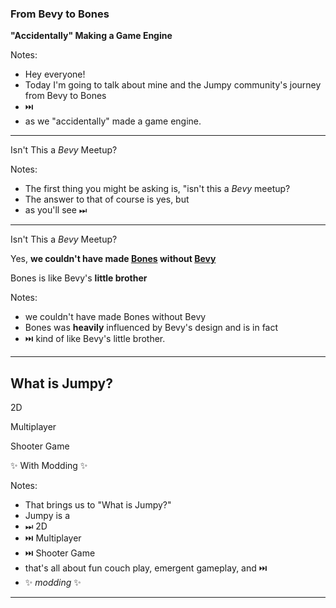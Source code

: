 <!--
Major points to cover:

- Why we we felt the need to move away from Bevy to our own solution.
- How we moved piece-by-piece away from Bevy to Bones.
- What the technology ended up, and how it works.
 -->

### From Bevy to Bones

<!-- .slide: data-timing="10" -->

**"Accidentally" Making a Game Engine** <!-- .element: class="fragment" data -->

Notes:

- Hey everyone!
- Today I'm going to talk about mine and the Jumpy community's journey from Bevy to Bones
- ⏭️
- as we "accidentally" made a game engine.

---

<!-- .slide: data-auto-animate data-timing="5" -->

Isn't This a _Bevy_ Meetup?

Notes:
- The first thing you might be asking is, "isn't this a _Bevy_ meetup?
- The answer to that of course is yes, but
- as you'll see ⏭
---

<!-- .slide: data-auto-animate data-timing="10" -->

Isn't This a _Bevy_ Meetup?

Yes, **we couldn't have made <u>Bones</u> without <u>Bevy</u>**

Bones is like Bevy's **little brother**

<!-- .element: class="fragment" style="margin-top: 1em"  -->

Notes:
- we couldn't have made Bones without Bevy
- Bones was **heavily** influenced by Bevy's design and is in fact
- ⏭️ kind of like Bevy's little brother.
---

## What is Jumpy?

<!-- .slide: data-timing="10" data-background-video="jumpy-presentation.webm" data-background-video-muted="true" data-background-opacity="0.50" data-background-video-loop="true" -->

2D <!-- .element: class="fragment fade-left"  -->

Multiplayer <!-- .element: class="fragment fade-right"  -->

Shooter Game <!-- .element: class="fragment fade-up"  -->

✨ With Modding ✨ <!-- .element: class="fragment"  -->

Notes:
- That brings us to "What is Jumpy?"
- Jumpy is a
- ⏭ ️2D
- ⏭️ Multiplayer
- ⏭️ Shooter Game
- that's all about fun couch play, emergent gameplay, and ⏭️
- ✨ _modding_ ✨

---

